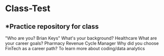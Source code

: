 # Class-Test
*Practice repository for class
---
"Who are you? Brian Keys"
What's your background? Healthcare
What are your career goals? Pharmacy Revenue Cycle Manager
Why did you choose FinTech as a career path?  To learn more about coding/data analytics
